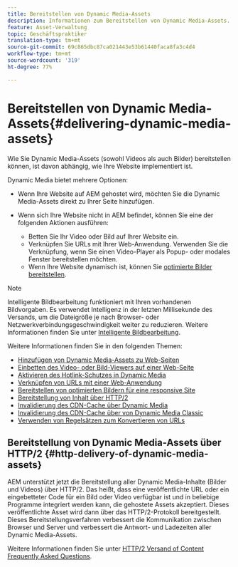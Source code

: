 ```yaml
---
title: Bereitstellen von Dynamic Media-Assets
description: Informationen zum Bereitstellen von Dynamic Media-Assets.
feature: Asset-Verwaltung
topic: Geschäftspraktiker
translation-type: tm+mt
source-git-commit: 69c865dbc87ca021443e53b61440faca8fa3c4d4
workflow-type: tm+mt
source-wordcount: '319'
ht-degree: 77%

---
```



# Bereitstellen von Dynamic Media-Assets{#delivering-dynamic-media-assets}

Wie Sie Dynamic Media-Assets (sowohl Videos als auch Bilder) bereitstellen können, ist davon abhängig, wie Ihre Website implementiert ist.

Dynamic Media bietet mehrere Optionen:

* Wenn Ihre Website auf AEM gehostet wird, möchten Sie die Dynamic Media-Assets direkt zu Ihrer Seite hinzufügen.
* Wenn sich Ihre Website nicht in AEM befindet, können Sie eine der folgenden Aktionen ausführen:

   * Betten Sie Ihr Video oder Bild auf Ihrer Website ein.
   * Verknüpfen Sie URLs mit Ihrer Web-Anwendung. Verwenden Sie die Verknüpfung, wenn Sie einen Video-Player als Popup- oder modales Fenster bereitstellen möchten.
   * Wenn Ihre Website dynamisch ist, können Sie [optimierte Bilder bereitstellen](/help/assets/dynamic-media/responsive-site.md).

>[!NOTE]
>
>Intelligente Bildbearbeitung funktioniert mit Ihren vorhandenen Bildvorgaben. Es verwendet Intelligenz in der letzten Millisekunde des Versands, um die Dateigröße je nach Browser- oder Netzwerkverbindungsgeschwindigkeit weiter zu reduzieren. Weitere Informationen finden Sie unter [Intelligente Bildbearbeitung](/help/assets/dynamic-media/imaging-faq.md).

Weitere Informationen finden Sie in den folgenden Themen:

* [Hinzufügen von Dynamic Media-Assets zu Web-Seiten](/help/assets/dynamic-media/adding-dynamic-media-assets-to-pages.md)
* [Einbetten des Video- oder Bild-Viewers auf einer Web-Seite](/help/assets/dynamic-media/embed-code.md)
* [Aktivieren des Hotlink-Schutzes in Dynamic Media](/help/assets/dynamic-media/hotlink-protection.md)
* [Verknüpfen von URLs mit einer Web-Anwendung](/help/assets/dynamic-media/linking-urls-to-yourwebapplication.md)
* [Bereitstellen von optimierten Bildern für eine responsive Site](/help/assets/dynamic-media/responsive-site.md)
* [Bereitstellung von Inhalt über HTTP/2 ](/help/assets/dynamic-media/http2faq.md)
* [Invalidierung des CDN-Cache über Dynamic Media](/help/assets/dynamic-media/invalidate-cdn-cache-dynamic-media.md)
* [Invalidierung des CDN-Cache über von Dynamic Media Classic](/help/assets/dynamic-media/invalidate-cdn-cache-dm-classic.md)
* [Verwenden von Regelsätzen zum Konvertieren von URLs](/help/assets/dynamic-media/using-rulesets-to-transform-urls.md)

## Bereitstellung von Dynamic Media-Assets über HTTP/2  {#http-delivery-of-dynamic-media-assets}

AEM unterstützt jetzt die Bereitstellung aller Dynamic Media-Inhalte (Bilder und Videos) über HTTP/2. Das heißt, dass eine veröffentlichte URL oder ein eingebetteter Code für ein Bild oder Video verfügbar ist und in beliebige Programme integriert werden kann, die gehostete Assets akzeptiert. Dieses veröffentlichte Asset wird dann über das HTTP/2-Protokoll bereitgestellt. Dieses Bereitstellungsverfahren verbessert die Kommunikation zwischen Browser und Server und verbessert die Antwort- und Ladezeiten aller Dynamic Media-Assets.

Weitere Informationen finden Sie unter [HTTP/2 Versand of Content Frequently Asked Questions](/help/assets/dynamic-media/http2faq.md).
